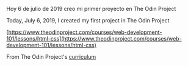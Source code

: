 Hoy 6 de julio de 2019 creo mi primer proyecto en The Odin Project

Today, July 6, 2019, I created my first project in The Odin Project

[https://www.theodinproject.com/courses/web-development-101/lessons/html-css](https://www.theodinproject.com/courses/web-development-101/lessons/html-css)



From The Odin Project's [curriculum](http://www.theodinproject.com/courses/web-development-101/lessons/html-css)

